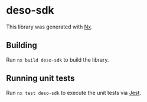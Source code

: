 # deso-sdk

This library was generated with [Nx](https://nx.dev).

## Building

Run `nx build deso-sdk` to build the library.

## Running unit tests

Run `nx test deso-sdk` to execute the unit tests via [Jest](https://jestjs.io).
